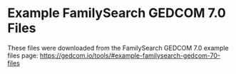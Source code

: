 # Example FamilySearch GEDCOM 7.0 Files

These files were downloaded from the FamilySearch GEDCOM 7.0 example files page:
https://gedcom.io/tools/#example-familysearch-gedcom-70-files
